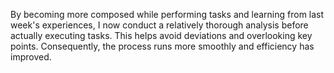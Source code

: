 By becoming more composed while performing tasks and learning from last week's experiences, I now conduct a relatively thorough analysis before actually executing tasks. This helps avoid deviations and overlooking key points. Consequently, the process runs more smoothly and efficiency has improved.
